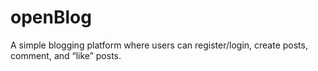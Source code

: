 # openBlog
A simple blogging platform where users can register/login, create posts, comment, and “like” posts.
